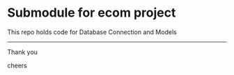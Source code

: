 # Submodule for ecom project

This repo holds code for Database Connection and Models

---

Thank you

cheers
